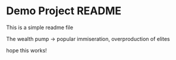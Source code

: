 # Demo Project README
This is a simple readme file

The wealth pump -> popular immiseration, overproduction of elites

hope this works!
